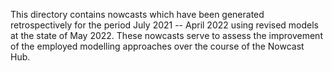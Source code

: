 This directory contains nowcasts which have been generated retrospectively for the period July 2021 -- April 2022 using revised models at the state of May 2022. These nowcasts serve to assess the improvement of the employed modelling approaches over the course of the Nowcast Hub.